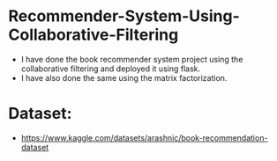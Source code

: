 # Recommender-System-Using-Collaborative-Filtering
  - I have done the book recommender system project using the collaborative filtering and deployed it using flask.
  - I have also done the same using the matrix factorization.

# Dataset:
  - https://www.kaggle.com/datasets/arashnic/book-recommendation-dataset
